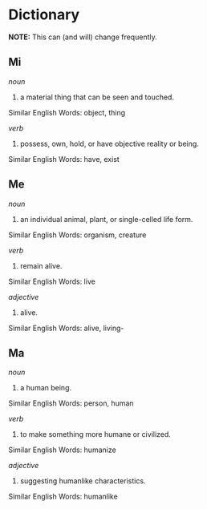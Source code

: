 # Dictionary

**NOTE:** This can (and will) change frequently.

## Mi

_noun_

1. a material thing that can be seen and touched.

Similar English Words: object, thing

_verb_

1. possess, own, hold, or have objective reality or being.

Similar English Words: have, exist

## Me

_noun_

1. an individual animal, plant, or single-celled life form.

Similar English Words: organism, creature

_verb_

1. remain alive.

Similar English Words: live

_adjective_

1. alive.

Similar English Words: alive, living-

## Ma

_noun_

1. a human being.

Similar English Words: person, human

_verb_

1. to make something more humane or civilized.

Similar English Words: humanize

_adjective_

1. suggesting humanlike characteristics.

Similar English Words: humanlike
